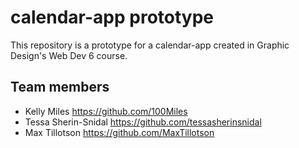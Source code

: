 # calendar-app prototype

This repository is a prototype for a calendar-app created in Graphic Design's Web Dev 6 course.

## Team members

- Kelly Miles <https://github.com/100Miles>
- Tessa Sherin-Snidal <https://github.com/tessasherinsnidal>
- Max Tillotson <https://github.com/MaxTillotson>
